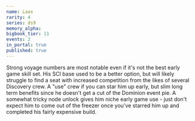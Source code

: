 ```yaml
---
name: Laas
rarity: 4
series: ds9
memory_alpha:
bigbook_tier: 11
events: 2
in_portal: true
published: true
---
```


Strong voyage numbers are most notable even if it's not the best early game skill set. His SCI base used to be a better option, but will likely struggle to find a seat with increased competition from the likes of several Discovery crew. A "use" crew if you can star him up early, but slim long term benefits since he doesn't get a cut of the Dominion event pie. A somewhat tricky node unlock gives him niche early game use - just don't expect him to come out of the freezer once you've starred him up and completed his fairly expensive build.
